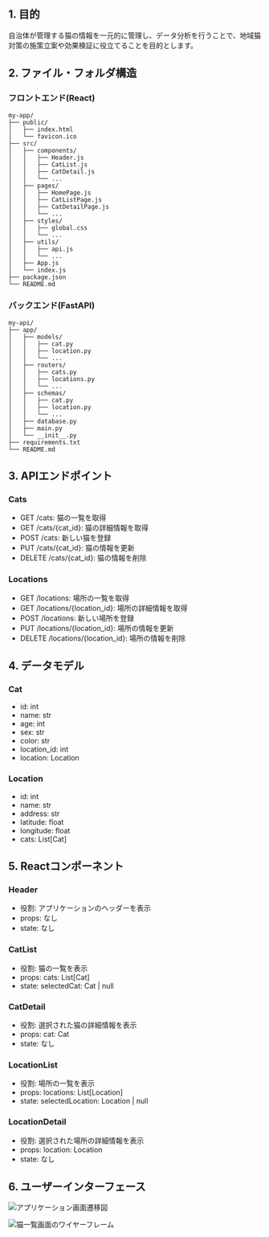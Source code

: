 ## 1. 目的
自治体が管理する猫の情報を一元的に管理し、データ分析を行うことで、地域猫対策の施策立案や効果検証に役立てることを目的とします。

## 2. ファイル・フォルダ構造
### フロントエンド(React)
```
my-app/
├── public/
│   ├── index.html
│   └── favicon.ico
├── src/
│   ├── components/
│   │   ├── Header.js
│   │   ├── CatList.js
│   │   ├── CatDetail.js
│   │   └── ...
│   ├── pages/
│   │   ├── HomePage.js
│   │   ├── CatListPage.js
│   │   ├── CatDetailPage.js
│   │   └── ...
│   ├── styles/
│   │   ├── global.css
│   │   └── ...
│   ├── utils/
│   │   ├── api.js
│   │   └── ...
│   ├── App.js
│   └── index.js
├── package.json
└── README.md
```

### バックエンド(FastAPI)
```
my-api/
├── app/
│   ├── models/
│   │   ├── cat.py
│   │   ├── location.py
│   │   └── ...
│   ├── routers/
│   │   ├── cats.py
│   │   ├── locations.py
│   │   └── ...
│   ├── schemas/
│   │   ├── cat.py
│   │   ├── location.py
│   │   └── ...
│   ├── database.py
│   ├── main.py
│   └── __init__.py
├── requirements.txt
└── README.md
```

## 3. APIエンドポイント
### Cats
- GET /cats: 猫の一覧を取得
- GET /cats/{cat_id}: 猫の詳細情報を取得
- POST /cats: 新しい猫を登録
- PUT /cats/{cat_id}: 猫の情報を更新
- DELETE /cats/{cat_id}: 猫の情報を削除

### Locations
- GET /locations: 場所の一覧を取得
- GET /locations/{location_id}: 場所の詳細情報を取得
- POST /locations: 新しい場所を登録
- PUT /locations/{location_id}: 場所の情報を更新
- DELETE /locations/{location_id}: 場所の情報を削除

## 4. データモデル
### Cat
- id: int
- name: str
- age: int
- sex: str
- color: str
- location_id: int
- location: Location

### Location
- id: int
- name: str
- address: str
- latitude: float
- longitude: float
- cats: List[Cat]

## 5. Reactコンポーネント
### Header
- 役割: アプリケーションのヘッダーを表示
- props: なし
- state: なし

### CatList
- 役割: 猫の一覧を表示
- props: cats: List[Cat]
- state: selectedCat: Cat | null

### CatDetail
- 役割: 選択された猫の詳細情報を表示
- props: cat: Cat
- state: なし

### LocationList
- 役割: 場所の一覧を表示
- props: locations: List[Location]
- state: selectedLocation: Location | null

### LocationDetail
- 役割: 選択された場所の詳細情報を表示
- props: location: Location
- state: なし

## 6. ユーザーインターフェース
![アプリケーション画面遷移図](https://example.com/app-flowchart.png)

![猫一覧画面のワイヤーフレーム](https://example.com/cat-list-wireframe.png)